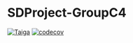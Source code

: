 # SDProject-GroupC4
[![Taiga](https://img.shields.io/badge/Project-Taiga-blue?logo=taiga)](https://tree.taiga.io/project/2541773-campus-safety-app/timeline)
[![codecov](https://codecov.io/gh/JarrenD/SDProject-GroupC4/graph/badge.svg?token=XWNB2TFR72)](https://codecov.io/gh/JarrenD/SDProject-GroupC4)
